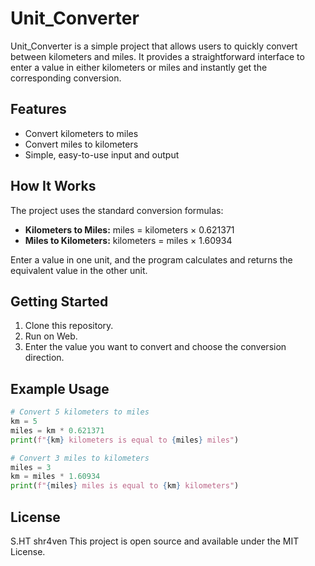 # Unit_Converter

Unit_Converter is a simple <HTML CSS JS> project that allows users to quickly convert between kilometers and miles. It provides a straightforward interface to enter a value in either kilometers or miles and instantly get the corresponding conversion.

## Features

- Convert kilometers to miles
- Convert miles to kilometers
- Simple, easy-to-use input and output

## How It Works

The project uses the standard conversion formulas:
- **Kilometers to Miles:** miles = kilometers × 0.621371
- **Miles to Kilometers:** kilometers = miles × 1.60934

Enter a value in one unit, and the program calculates and returns the equivalent value in the other unit.

## Getting Started

1. Clone this repository.
2. Run on Web.
3. Enter the value you want to convert and choose the conversion direction.

## Example Usage

```python
# Convert 5 kilometers to miles
km = 5
miles = km * 0.621371
print(f"{km} kilometers is equal to {miles} miles")

# Convert 3 miles to kilometers
miles = 3
km = miles * 1.60934
print(f"{miles} miles is equal to {km} kilometers")
```

## License
S.HT
shr4ven
This project is open source and available under the MIT License.
